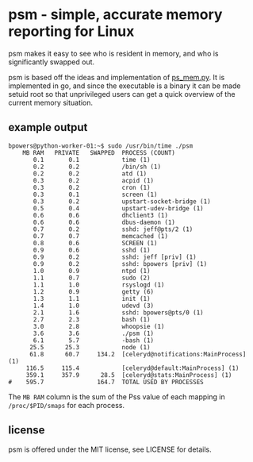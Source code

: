 psm - simple, accurate memory reporting for Linux
=================================================

psm makes it easy to see who is resident in memory, and who is
significantly swapped out.

psm is based off the ideas and implementation of
[ps_mem.py](https://github.com/pixelb/scripts/commits/master/scripts/ps_mem.py).
It is implemented in go, and since the executable is a binary it can
be made setuid root so that unprivileged users can get a quick
overview of the current memory situation.

example output
--------------

    bpowers@python-worker-01:~$ sudo /usr/bin/time ./psm
        MB RAM   PRIVATE   SWAPPED	PROCESS (COUNT)
           0.1       0.1          	time (1)
           0.2       0.2          	/bin/sh (1)
           0.2       0.2          	atd (1)
           0.3       0.2          	acpid (1)
           0.3       0.2          	cron (1)
           0.3       0.1          	screen (1)
           0.3       0.2          	upstart-socket-bridge (1)
           0.5       0.4          	upstart-udev-bridge (1)
           0.6       0.6          	dhclient3 (1)
           0.6       0.6          	dbus-daemon (1)
           0.7       0.2          	sshd: jeff@pts/2 (1)
           0.7       0.7          	memcached (1)
           0.8       0.6          	SCREEN (1)
           0.9       0.6          	sshd (1)
           0.9       0.2          	sshd: jeff [priv] (1)
           0.9       0.2          	sshd: bpowers [priv] (1)
           1.0       0.9          	ntpd (1)
           1.1       0.7          	sudo (2)
           1.1       1.0          	rsyslogd (1)
           1.2       0.9          	getty (6)
           1.3       1.1          	init (1)
           1.4       1.0          	udevd (3)
           2.1       1.6          	sshd: bpowers@pts/0 (1)
           2.7       2.3          	bash (1)
           3.0       2.8          	whoopsie (1)
           3.6       3.6          	./psm (1)
           6.1       5.7          	-bash (1)
          25.5      25.3          	node (1)
          61.8      60.7     134.2	[celeryd@notifications:MainProcess] (1)
         116.5     115.4          	[celeryd@default:MainProcess] (1)
         359.1     357.9      28.5	[celeryd@stats:MainProcess] (1)
    #    595.7               164.7	TOTAL USED BY PROCESSES

The `MB RAM` column is the sum of the Pss value of each mapping in
`/proc/$PID/smaps` for each process.

license
-------

psm is offered under the MIT license, see LICENSE for details.
